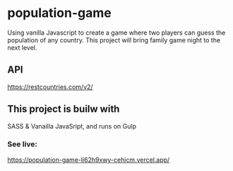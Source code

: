 # population-game
Using vanilla Javascript to create a game where two players can guess the population of any country. This project will bring family game night to the next level.

## API
https://restcountries.com/v2/

## This project is builw with
SASS & Vanailla JavaSript, and runs on Gulp

### See live:
https://population-game-li62h9xwy-cehicm.vercel.app/
